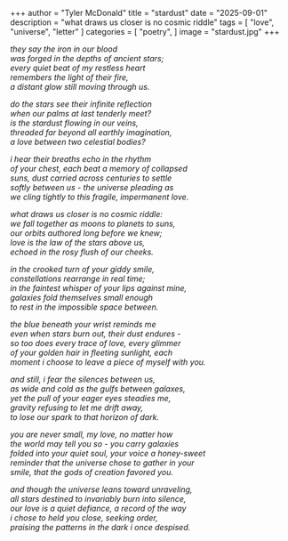 +++
author = "Tyler McDonald"
title = "stardust"
date = "2025-09-01"
description = "what draws us closer is no cosmic riddle"
tags = [
    "love",
    "universe",
    "letter"
]
categories = [
    "poetry",
]
image = "stardust.jpg"
+++

*they say the iron in our blood*\
*was forged in the depths of ancient stars;*\
*every quiet beat of my restless heart*\
*remembers the light of their fire,*\
*a distant glow still moving through us.*

*do the stars see their infinite reflection*\
*when our palms at last tenderly meet?*\
*is the stardust flowing in our veins,*\
*threaded far beyond all earthly imagination,*\
*a love between two celestial bodies?*

*i hear their breaths echo in the rhythm*\
*of your chest, each beat a memory of collapsed*\
*suns, dust carried across centuries to settle*\
*softly between us - the universe pleading as*\
*we cling tightly to this fragile, impermanent love.*

*what draws us closer is no cosmic riddle:*\
*we fall together as moons to planets to suns,*\
*our orbits authored long before we knew;*\
*love is the law of the stars above us,*\
*echoed in the rosy flush of our cheeks.*

*in the crooked turn of your giddy smile,*\
*constellations rearrange in real time;*\
*in the faintest whisper of your lips against mine,*\
*galaxies fold themselves small enough*\
*to rest in the impossible space between.*

*the blue beneath your wrist reminds me*\
*even when stars burn out, their dust endures -*\
*so too does every trace of love, every glimmer*\
*of your golden hair in fleeting sunlight, each*\
*moment i choose to leave a piece of myself with you.*

*and still, i fear the silences between us,*\
*as wide and cold as the gulfs between galaxes,*\
*yet the pull of your eager eyes steadies me,*\
*gravity refusing to let me drift away,*\
*to lose our spark to that horizon of dark.*

*you are never small, my love, no matter how*\
*the world may tell you so - you carry galaxies*\
*folded into your quiet soul, your voice a honey-sweet*\
*reminder that the universe chose to gather in your*\
*smile, that the gods of creation favored you.*

*and though the universe leans toward unraveling,*\
*all stars destined to invariably burn into silence,*\
*our love is a quiet defiance, a record of the way*\
*i chose to held you close, seeking order,*\
*praising the patterns in the dark i once despised.*